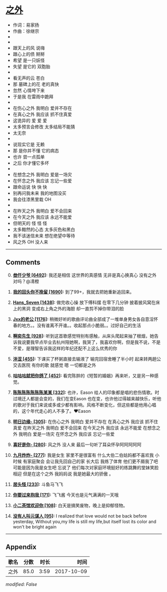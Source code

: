 # [之外](https://music.163.com/song?id=509106722)

* 作词：易家扬
* 作曲：徐继宗
*
*
* 跟天上的风 说嗨
* 跟心上的债 掰掰
* 希望 是一只妖怪
* 失望 是它的 双胞胎
* 
* 看无声的云 苍白
* 那 墓碑上的花 老的真快
* 忽然 心情垮下来
* 于是我 在雷雨中跪拜
* 
* 在伤心之外 我明白 爱并不存在
* 在真心之外 我应该 抓不住真爱
* 这诡异的 爱 爱 爱
* 太多预言会修改 太多结局不能猜
* 太无奈
* 
* 说现实它是 无赖
* 那 是你并不懂 它的病态
* 也许 尝一点孤单
* 之后 你才懂它多坏
* 
* 在想念之外 我明白 爱是一场灾
* 在怀念之外 我应该 忘记一些爱
* 跟命运说  快 快 快
* 别再问我未来 我的地图没买
* 我会往漆黑里栽  OH
* 
* 在昨天之外 我明白 爱不会回来
* 在今天之外 我应该 永远不能爱
* 但明天的 怪 怪 怪
* 太多黯然的心态 太多灰色和黑白
* 我不该迷信未来 想在绝望中等待
* 风之外 OH   没人来


---

## Comments
0. **[叁仟少爷 \[6492\]](https://music.163.com/#/user/home?id=278977803):** 我还是相信 这世界的真感情 无非是真心换真心 没有之外 对吗？@凊橙 

1. **[我的回头你不挽留 \[1690\]](https://music.163.com/#/user/home?id=118270920):** 到了99+，我就去把她重新追回来。

2. **[Hans_Seven \[1438\]](https://music.163.com/#/user/home?id=84686202):**  做完收心操 放下傅科摆 在零下几分钟 披着披风窝在床上的黑洞 变成右上角之外的海胆 却一直剪不掉你带泪的脸

3. **[Jxx的老公 \[1176\]](https://music.163.com/#/user/home?id=454192619):** 稍微好听的歌曲评论曲全部成了一堆单身男女各自意淫怀春的地方。。没有谁离不开谁。。收起那点小脆弱。。过好自己的生活

4. **[啊奕先生 \[928\]](https://music.163.com/#/user/home?id=345376725):** 听到这首歌感觉特别有感触，从床头爬起来抽了根烟，她告诉我说要我早点毕业去杭州陪她啊，我哭了，我喜欢你啊，但是我不说，不是不爱，是理智告诉我这样的年纪还配不上这么优秀的你

5. **[沣涩 \[455\]](https://music.163.com/#/user/home?id=308703824):** 下课买了杯粥直接去输液了 输完回宿舍睡了半小时 起来转两趟公交去医院  有你的歌 就感觉 嗯 一切都是之外

6. **[咕咕咕就把你鸽了 \[452\]](https://music.163.com/#/user/home?id=50168730):** 看完陈胖的《短暂的婚姻》再来听，又是另一种感觉。

7. **[陈陈陈陈陈陈陈某某 \[332\]](https://music.163.com/#/user/home?id=333791802):** 也许，Eason 给人的印象都是唱的悲伤情歌。时过境迁人都是会变的，我们在变Eason 也在变，也许他过得越来越快乐，听他的歌对于我们来说或多或少都有影响。风格不断变化，但这些都是他用心唱的，这个年代走心的人不多了。❤Eason

8. **[明日边缘- \[305\]](https://music.163.com/#/user/home?id=331781330):** 在伤心之外 我明白 爱并不存在 在真心之外 我应该 抓不住真爱 在昨天之外 我明白 爱不会回来 在今天之外 我应该 永远不能爱 在想念之外 我明白 爱是一场灾 在怀念之外 我应该 忘记一些爱

9. **[喜好是你- \[280\]](https://music.163.com/#/user/home?id=376317687):** 风之外 没人来 最后一句听了耳朵怀孕阿阿阿阿阿

10. **[九月炸炸- \[277\]](https://music.163.com/#/user/home?id=94820465):** 我是女生 家里不是很富有 什么大伯二伯姑妈都不喜欢我 小时候 有家庭聚会 会让我先回自己的家  长大后 我练了体育 他们更不屑我了吧 可能是因为我是女生吧 忘说了 他们每次对家庭环境挺好的练跳舞的堂妹笑脸相迎 但是在这个之外 我妈妈说 我是她最大的骄傲 。

11. **[居头怪 \[233\]](https://music.163.com/#/user/home?id=263379583):** 斗鱼马飞飞

12. **[你要过来抱我 \[171\]](https://music.163.com/#/user/home?id=257565142):** 飞飞酱 今天也是元气满满的一天哦

13. **[小二茶馆欢迎你 \[108\]](https://music.163.com/#/user/home?id=277956776):** 白天是搞笑废物，晚上是抑郁怪物。

14. **[没有人叫元谋人 \[95\]](https://music.163.com/#/user/home?id=342241797):** I realized that love would not be back before yesterday, Without you,my life is still my life,but itself lost its color and won't be bright   again



---

## Appendix

|歌名|分数|时长|时间|
|:---|:---:|---:|---:|
|之外|85.0|3:59|2017-10-09

*modified: False*